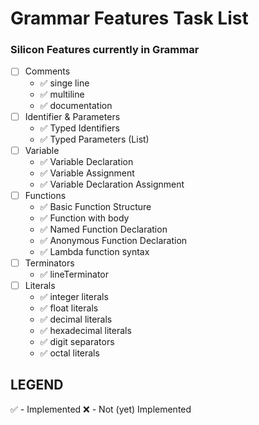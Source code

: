 # Grammar Features Task List

### Silicon Features currently in Grammar

- [ ] Comments
  - ✅ singe line
  - ✅ multiline
  - ✅ documentation
- [ ] Identifier & Parameters
  - ✅ Typed Identifiers
  - ✅ Typed Parameters (List)
- [ ] Variable
  - ✅ Variable Declaration
  - ✅ Variable Assignment
  - ✅ Variable Declaration Assignment
- [ ] Functions
  - ✅ Basic Function Structure
  - ✅ Function with body
  - ✅ Named Function Declaration
  - ✅ Anonymous Function Declaration
  - ✅ Lambda function syntax
- [ ] Terminators
  - ✅ lineTerminator
- [ ] Literals
  - ✅ integer literals
  - ✅ float literals
  - ✅ decimal literals
  - ✅ hexadecimal literals
  - ✅ digit separators
  - ✅ octal literals

## LEGEND

✅ - Implemented
❌ - Not (yet) Implemented
